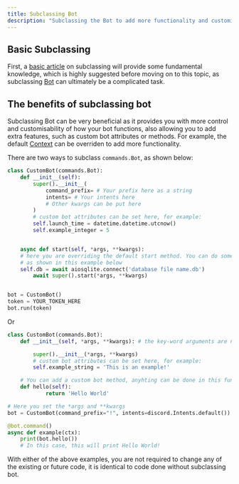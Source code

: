 ```yaml
---
title: Subclassing Bot
description: "Subclassing the Bot to add more functionality and customisability."
---
```


## Basic Subclassing
First,  a [basic article](https://www.codesdope.com/course/python-subclass-of-a-class/) on subclassing will provide some fundamental knowledge, which is highly suggested before moving on to this topic, as subclassing [Bot](https://discordpy.readthedocs.io/en/latest/ext/commands/api.html#discord.ext.commands.Bot) can ultimately be a complicated task.

## The benefits of subclassing bot
Subclassing Bot can be very beneficial as it provides you with more control and customisability of how your bot functions, also allowing you to add extra features, such as custom bot attributes or methods. For example, the default [Context](https://discordpy.readthedocs.io/en/latest/ext/commands/api.html#discord.ext.commands.Context) can be overriden to add more functionality.

There are two ways to subclass `commands.Bot`, as shown below:
```py
class CustomBot(commands.Bot):
    def __init__(self):
        super().__init__(
            command_prefix= # Your prefix here as a string
            intents= # Your intents here
            # Other kwargs can be put here
        )
        # custom bot attributes can be set here, for example:
        self.launch_time = datetime.datetime.utcnow()
        self.example_integer = 5


    async def start(self, *args, **kwargs):
    # here you are overriding the default start method. You can do some code here for example establish a database connection
    # as shown in this example below
    self.db = await aiosqlite.connect('database file name.db')
        await super().start(*args, **kwargs)


bot = CustomBot()
token = YOUR_TOKEN_HERE
bot.run(token)
```
Or
```py
class CustomBot(commands.Bot):
    def __init__(self, *args, **kwargs): # the key-word arguments are not specified here, unlike the example above

        super().__init__(*args, **kwargs)
        # custom bot attributes can be set here, for example:
        self.example_string = 'This is an example!'

    # You can add a custom bot method, anyhting can be done in this function. This is an example:
    def hello(self):
            return 'Hello World'

# Here you set the *args and **kwargs
bot = CustomBot(command_prefix="!", intents=discord.Intents.default())

@bot.command()
async def example(ctx):
    print(bot.hello())
    # In this case, this will print Hello World!
```
With either of the above examples, you are not required to change any of the existing or future code, it is identical to code done without subclassing bot.
